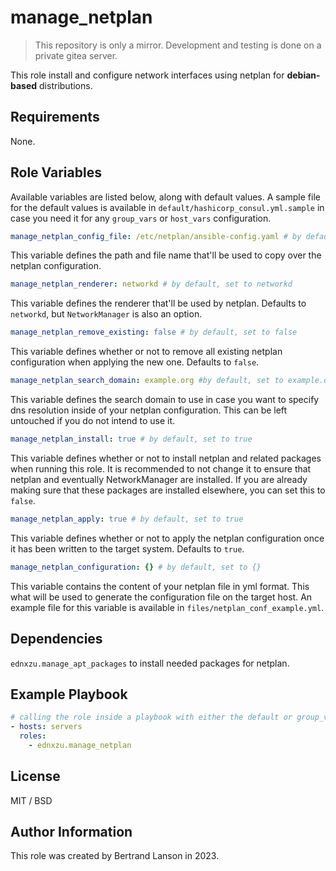 manage_netplan
=========
> This repository is only a mirror. Development and testing is done on a private gitea server.

This role install and configure network interfaces using netplan for **debian-based** distributions.

Requirements
------------

None.

Role Variables
--------------

Available variables are listed below, along with default values. A sample file for the default values is available in `default/hashicorp_consul.yml.sample` in case you need it for any `group_vars` or `host_vars` configuration.

```yaml
manage_netplan_config_file: /etc/netplan/ansible-config.yaml # by default, set to /etc/netplan/ansible-config.yaml
```
This variable defines the path and file name that'll be used to copy over the netplan configuration.

```yaml
manage_netplan_renderer: networkd # by default, set to networkd
```
This variable defines the renderer that'll be used by netplan. Defaults to `networkd`, but `NetworkManager` is also an option.

```yaml
manage_netplan_remove_existing: false # by default, set to false
```
This variable defines whether or not to remove all existing netplan configuration when applying the new one. Defaults to `false`.

```yaml
manage_netplan_search_domain: example.org #by default, set to example.org
```
This variable defines the search domain to use in case you want to specify dns resolution inside of your netplan configuration. This can be left untouched if you do not intend to use it.

```yaml
manage_netplan_install: true # by default, set to true
```
This variable defines whether or not to install netplan and related packages when running this role. It is recommended to not change it to ensure that netplan and eventually NetworkManager are installed. If you are already making sure that these packages are installed elsewhere, you can set this to `false`.

```yaml
manage_netplan_apply: true # by default, set to true
```
This variable defines whether or not to apply the netplan configuration once it has been written to the target system. Defaults to `true`.

```yaml
manage_netplan_configuration: {} # by default, set to {}
```
This variable contains the content of your netplan file in yml format. This what will be used to generate the configuration file on the target host. An example file for this variable is available in `files/netplan_conf_example.yml`.

Dependencies
------------

`ednxzu.manage_apt_packages` to install needed packages for netplan.

Example Playbook
----------------

```yaml
# calling the role inside a playbook with either the default or group_vars/host_vars
- hosts: servers
  roles:
    - ednxzu.manage_netplan
```

License
-------

MIT / BSD

Author Information
------------------

This role was created by Bertrand Lanson in 2023.
